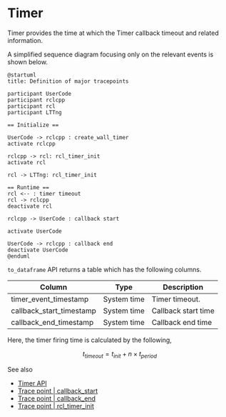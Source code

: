 # Timer

Timer provides the time at which the Timer callback timeout and related information.

A simplified sequence diagram focusing only on the relevant events is shown below.

```plantuml
@startuml
title: Definition of major tracepoints

participant UserCode
participant rclcpp
participant rcl
participant LTTng

== Initialize ==

UserCode -> rclcpp : create_wall_timer
activate rclcpp

rclcpp -> rcl: rcl_timer_init
activate rcl

rcl -> LTTng: rcl_timer_init

== Runtime ==
rcl <-- : timer timeout
rcl -> rclcpp
deactivate rcl

rclcpp -> UserCode : callback start

activate UserCode

UserCode -> rclcpp : callback end
deactivate UserCode
@enduml
```

`to_dataframe` API returns a table which has the following columns.

| Column                   | Type        | Description         |
| ------------------------ | ----------- | ------------------- |
| timer_event_timestamp    | System time | Timer timeout.      |
| callback_start_timestamp | System time | Callback start time |
| callback_end_timestamp   | System time | Callback end time   |

Here, the timer firing time is calculated by the following,

$$
t_{timeout} = t_{init} + n \times t_{period}
$$

See also

- [Timer API](https://tier4.github.io/caret_analyze/latest/infra/#caret_analyze.infra.lttng.records_provider_lttng.RecordsProviderLttng.timer_records)
- [Trace point | callback_start](../trace_points/runtime_trace_points.md#ros2callback_start)
- [Trace point | callback_end](../trace_points/runtime_trace_points.md#ros2callback_end)
- [Trace point | rcl_timer_init](../trace_points/initialization_trace_points.md#ros2rcl_timer_init)
